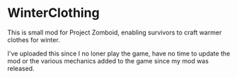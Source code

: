# WinterClothing
This is small mod for Project Zomboid, enabling survivors to craft warmer clothes for winter.

I've uploaded this since I no loner play the game, have no time to update the mod or the various mechanics added to the game since my mod
was released.
